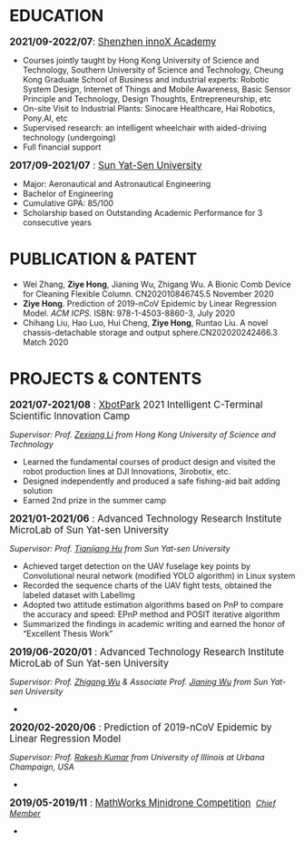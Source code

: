# EDUCATION
<big>**2021/09-2022/07**: [Shenzhen innoX Academy](https://innoxsz.com/)</big>

- Courses jointly taught by Hong Kong University of Science and Technology, Southern
University of Science and Technology, Cheung Kong Graduate School of Business and
industrial experts: Robotic System Design, Internet of Things and Mobile Awareness,
Basic Sensor Principle and Technology, Design Thoughts, Entrepreneurship, etc
- On-site Visit to Industrial Plants: Sinocare Healthcare, Hai Robotics, Pony.AI, etc
- Supervised research: an intelligent wheelchair with aided-driving technology (undergoing)
- Full financial support

<big>**2017/09-2021/07** : [Sun Yat-Sen University](https://www.sysu.edu.cn/sysuen/)</big>

- Major: Aeronautical and Astronautical Engineering
- Bachelor of Engineering
- Cumulative GPA: 85/100
- Scholarship based on Outstanding Academic Performance for 3 consecutive years

# PUBLICATION & PATENT
- Wei Zhang, **Ziye Hong**, Jianing Wu, Zhigang Wu. A Bionic Comb Device for Cleaning Flexible Column. CN202010846745.5 November 2020
- **Ziye Hong**. Prediction of 2019-nCoV Epidemic by Linear Regression Model. *ACM ICPS*. ISBN: 978-1-4503-8860-3, July 2020
- Chihang Liu, Hao Luo, Hui Cheng, **Ziye Hong**, Runtao Liu. A novel chassis-detachable storage and output sphere.CN202020242466.3 Match 2020

# PROJECTS & CONTENTS

<big>**2021/07-2021/08** : [XbotPark](http://www.xbotpark.com/en/) 2021 Intelligent C-Terminal Scientific Innovation Camp</big>

*Supervisor: Prof. [Zexiang Li](https://seng.hkust.edu.hk/about/people/faculty/zexiang-li) from Hong Kong University of Science and Technology*

* Learned the fundamental courses of product design and visited the robot production lines at DJI Innovations,
  3irobotix, etc.
* Designed independently and produced a safe fishing-aid bait adding solution
* Earned 2nd prize in the summer camp

<big>**2021/01-2021/06** : Advanced Technology Research Institute MicroLab of Sun Yat-sen University</big>

*Supervisor: Prof. [Tianjiang Hu](https://saa.sysu.edu.cn/teacher/186) from Sun Yat-sen University*

* Achieved target detection on the UAV fuselage key points by Convolutional neural network (modified YOLO algorithm) in Linux system
* Recorded the sequence charts of the UAV fight tests, obtained the labeled dataset with LabelImg
* Adopted two attitude estimation algorithms based on PnP to compare the accuracy and speed: EPnP method and POSIT iterative algorithm
* Summarized the findings in academic writing and earned the honor of “Excellent Thesis Work”

<big>**2019/06-2020/01** : Advanced Technology Research Institute MicroLab of Sun Yat-sen University</big>

*Supervisor: Prof. [Zhigang Wu](https://saa.sysu.edu.cn/teacher/196) & Associate Prof. [Jianing Wu](https://saa.sysu.edu.cn/teacher/233) from Sun Yat-sen University*

* 



<big>**2020/02-2020/06** : Prediction of 2019-nCoV Epidemic by Linear Regression Model</big>

*Supervisor: Prof. [Rakesh Kumar](https://cs.illinois.edu/about/people/all-faculty/rakeshk) from University of Illinois at Urbana Champaign, USA*

* 

<big>**2019/05-2019/11** : [MathWorks Minidrone Competition](https://ww2.mathworks.cn/academia/student-competitions/minidrones/sysu-2019.html?s_tid=srchtitle_MathWorks%20Minidrone%20Competition%20SYSU_1) </big> <u>*Chief Member*</u>

* 
